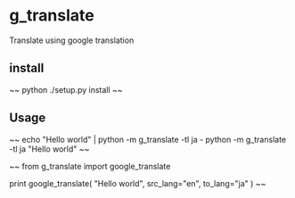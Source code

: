 # g_translate
Translate using google translation

## install
~~
python ./setup.py install
~~
## Usage

~~
echo "Hello world" | python -m g_translate -tl ja -
python -m g_translate -tl ja "Hello world"
~~

~~
from g_translate import google_translate

print google_translate( "Hello world", src_lang="en", to_lang="ja" )
~~
